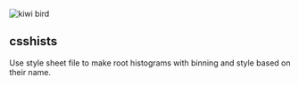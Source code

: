 ![kiwi bird](http://i.imgur.com/Na6DQPw.jpg)

csshists
--------

Use style sheet file to make root histograms with binning and style based on their name.
